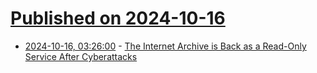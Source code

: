 # [Published on 2024-10-16](index.md)

* [2024-10-16, 03:26:00](https://soylentnews.org/article.pl?sid=24/10/14/2051213&from=rss) - [The Internet Archive is Back as a Read-Only Service After Cyberattacks](https://soylentnews.org/article.pl?sid=24/10/14/2051213&from=rss)
